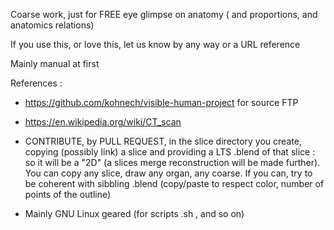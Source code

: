Coarse work, just for FREE eye glimpse on anatomy ( and proportions, and anatomics relations)

If you use this, or love this, let us know by any way or a URL reference 

Mainly manual at first 

References : 
- https://github.com/kohnech/visible-human-project for source FTP

- https://en.wikipedia.org/wiki/CT_scan

- CONTRIBUTE, by PULL REQUEST, in the slice directory you create, copying (possibly link) a slice and providing a LTS .blend of that slice : so it will be a "2D" (a slices merge reconstruction will be made further). You can copy any slice, draw any organ, any coarse. If you can, try to be coherent with sibbling .blend (copy/paste to respect color, number of points of the outline)

- Mainly GNU Linux geared (for scripts .sh , and so on)
